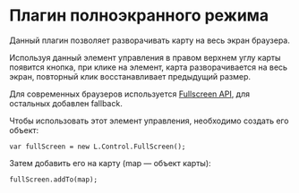 Плагин полноэкранного режима
====================================

Данный плагин позволяет разворачивать карту на весь экран браузера. 

Используя данный элемент управления в правом верхнем углу карты появится кнопка, при клике на элемент, карта разворачивается на весь экран, повторный клик восстанавливает предыдущий размер.

Для современных браузеров используется [Fullscreen API](http://www.w3.org/TR/fullscreen/), для остальных добавлен fallback.

Чтобы использовать этот элемент управления, необходимо создать его объект:

   `var fullScreen = new L.Control.FullScreen();`

Затем добавить его на карту (map — объект карты):

  `fullScreen.addTo(map);`
